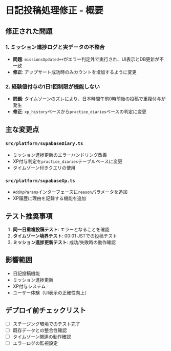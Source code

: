 # 日記投稿処理修正 - 概要

## 修正された問題

### 1. ミッション進捗ログと実データの不整合
- **問題**: `missionsUpdated++`がエラー判定外で実行され、UI表示とDB更新が不一致
- **修正**: アップサート成功時のみカウントを増加するように変更

### 2. 経験値付与の1日1回制限が機能しない
- **問題**: タイムゾーンのズレにより、日本時間午前0時前後の投稿で重複付与が発生
- **修正**: `xp_history`ベースから`practice_diaries`ベースの判定に変更

## 主な変更点

### `src/platform/supabaseDiary.ts`
- ミッション進捗更新のエラーハンドリング改善
- XP付与判定を`practice_diaries`テーブルベースに変更
- タイムゾーン付きクエリの使用

### `src/platform/supabaseXp.ts`
- `AddXpParams`インターフェースに`reason`パラメータを追加
- XP履歴に理由を記録する機能を追加

## テスト推奨事項

1. **同一日重複投稿テスト**: エラーとなることを確認
2. **タイムゾーン境界テスト**: 00:01 JSTでの投稿テスト
3. **ミッション進捗更新テスト**: 成功/失敗時の動作確認

## 影響範囲

- 日記投稿機能
- ミッション進捗更新
- XP付与システム
- ユーザー体験（UI表示の正確性向上）

## デプロイ前チェックリスト

- [ ] ステージング環境でのテスト完了
- [ ] 既存データとの整合性確認
- [ ] タイムゾーン関連の動作確認
- [ ] エラーログの監視設定 